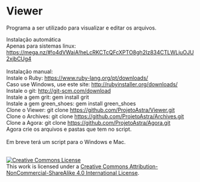 # Viewer
Programa a ser utilizado para visualizar e editar os arquivos.

Instalação automática <br/>
Apenas para sistemas linux: https://mega.nz/#!o4dVWaiA!heLcRKCTcQFcXPTO8gh2Iz834CTLWLjuOJU2xjbCUg4
<br/>
<br/>
Instalação manual: <br/>
Instale o Ruby: https://www.ruby-lang.org/pt/downloads/ <br/>
Caso use Windows, use este site: http://rubyinstaller.org/downloads/ <br/>
Instale o git: http://git-scm.com/download <br/>
Instale a gem grit: gem install grit <br/>
Instale a gem green_shoes: gem install green_shoes <br/>
Clone o Viewer: git clone https://github.com/ProjetoAstra/Viewer.git <br/>
Clone o Archives: git clone https://github.com/ProjetoAstra/Archives.git <br/>
Clone a Agora: git clone https://github.com/ProjetoAstra/Agora.git <br/>
Agora crie os arquivos e pastas que tem no script. <br/>
 <br/>
Em breve terá um script para o Windows e Mac. <br/>
 <br/>

<a rel="license" href="http://creativecommons.org/licenses/by-nc-sa/4.0/"><img alt="Creative Commons License" style="border-width:0" src="https://i.creativecommons.org/l/by-nc-sa/4.0/88x31.png" /></a><br />This work is licensed under a <a rel="license" href="http://creativecommons.org/licenses/by-nc-sa/4.0/">Creative Commons Attribution-NonCommercial-ShareAlike 4.0 International License</a>.
